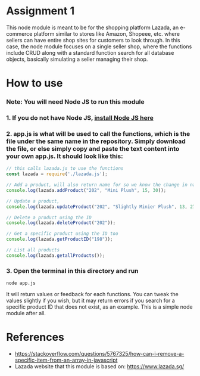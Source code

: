# Assignment 1

This node module is meant to be for the shopping platform Lazada, an e-commerce platform similar to stores like Amazon, Shopeee, etc. where sellers can have entire shop sites for customers to look through. In this case, the node module focuses on a single seller shop, where the functions include CRUD along with a standard function search for all database objects, basically simulating a seller managing their shop.

# How to use
### Note: You will need Node JS to run this module
### 1. If you do not have Node JS, [install Node JS here](https://nodejs.org/en/)
### 2. app.js is what will be used to call the functions, which is the file under the same name in the repository. Simply download the file, or else simply copy and paste the text content into your own app.js. It should look like this:
```javascript
// this calls lazada.js to use the functions
const lazada = require('./lazada.js');

// Add a product, will also return name for so we know the change in name later
console.log(lazada.addProduct("202", "Mini Plush", 15, 30));

// Update a product, 
console.log(lazada.updateProduct("202", "Slightly Minier Plush", 13, 27));

// Delete a product using the ID
console.log(lazada.deleteProduct("202"));

// Get a specific product using the ID too
console.log(lazada.getProductID("198"));

// List all products 
console.log(lazada.getallProducts());
```
### 3. Open the terminal in this directory and run
```
node app.js
```
It will return values or feedback for each functions. You can tweak the values slightly if you wish, but it may return errors if you search for a specific product ID that does not exist, as an example. This is a simple node module after all.

# References
- https://stackoverflow.com/questions/5767325/how-can-i-remove-a-specific-item-from-an-array-in-javascript
- Lazada website that this module is based on: https://www.lazada.sg/

